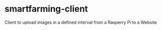 # smartfarming-client
Client to upload images in a defined interval from a Rasperry Pi to a Website 
